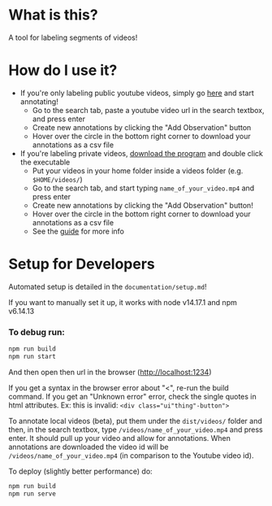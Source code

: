 # What is this?

A tool for labeling segments of videos!

# How do I use it?

- If you're only labeling public youtube videos, simply go [here](https://jeff-hykin.github.io/ible/) and start annotating!
    - Go to the search tab, paste a youtube video url in the search textbox, and press enter
    - Create new annotations by clicking the "Add Observation" button
    - Hover over the circle in the bottom right corner to download your annotations as a csv file
- If you're labeling private videos, [download the program](https://jeff-hykin.github.io/ilab-database/) and double click the executable
    - Put your videos in your home folder inside a videos folder (e.g. `$HOME/videos/`)
    - Go to the search tab, and start typing `name_of_your_video.mp4` and press enter
    - Create new annotations by clicking the "Add Observation" button!
    - Hover over the circle in the bottom right corner to download your annotations as a csv file
    - See the [guide](https://github.com/jeff-hykin/iilvd-online/blob/master/iLab%20Database.pdf) for more info

# Setup for Developers

Automated setup is detailed in the `documentation/setup.md`!

If you want to manually set it up, it works with node v14.17.1 and npm v6.14.13

### To debug run:

```sh
npm run build
npm run start
```

And then open then url in the browser ([http://localhost:1234](http://localhost:1234))

If you get a syntax in the browser error about "<", re-run the build command.
If you get an "Unknown error" error, check the single quotes in html attributes. Ex: this is invalid: `<div class="ui"thing"-button">`

To annotate local videos (beta), put them under the `dist/videos/` folder and then, in the search textbox, type `/videos/name_of_your_video.mp4` and press enter. It should pull up your video and allow for annotations. When annotations are downloaded the video id will be `/videos/name_of_your_video.mp4` (in comparison to the Youtube video id).

To deploy (slightly better performance) do:

```sh
npm run build
npm run serve
```
